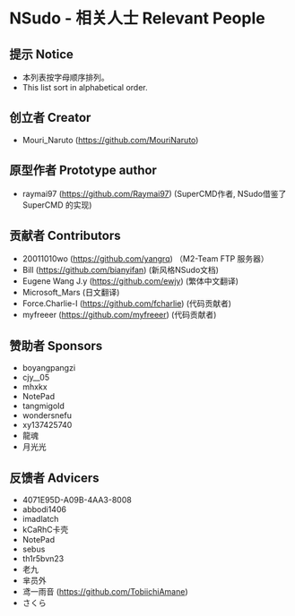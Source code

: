 ﻿# NSudo - 相关人士 Relevant People

## 提示 Notice
- 本列表按字母顺序排列。
- This list sort in alphabetical order.

## 创立者 Creator
- Mouri_Naruto (https://github.com/MouriNaruto)

## 原型作者 Prototype author
- raymai97 (https://github.com/Raymai97) (SuperCMD作者, NSudo借鉴了SuperCMD 的实现)

## 贡献者 Contributors
- 20011010wo (https://github.com/yangrq) （M2-Team FTP 服务器）
- Bill (https://github.com/bianyifan) (新风格NSudo文档)
- Eugene Wang J.y (https://github.com/ewjy) (繁体中文翻译)
- Microsoft_Mars (日文翻译)
- Force.Charlie-I (https://github.com/fcharlie) (代码贡献者)
- myfreeer (https://github.com/myfreeer) (代码贡献者)

## 赞助者 Sponsors
- boyangpangzi
- cjy__05
- mhxkx
- NotePad
- tangmigoId
- wondersnefu
- xy137425740
- 龍魂
- 月光光

## 反馈者 Advicers
- 4071E95D-A09B-4AA3-8008
- abbodi1406
- imadlatch
- kCaRhC卡壳
- NotePad
- sebus
- th1r5bvn23
- 老九
- 芈员外
- 鸢一雨音 (https://github.com/TobiichiAmane)
- さくら
